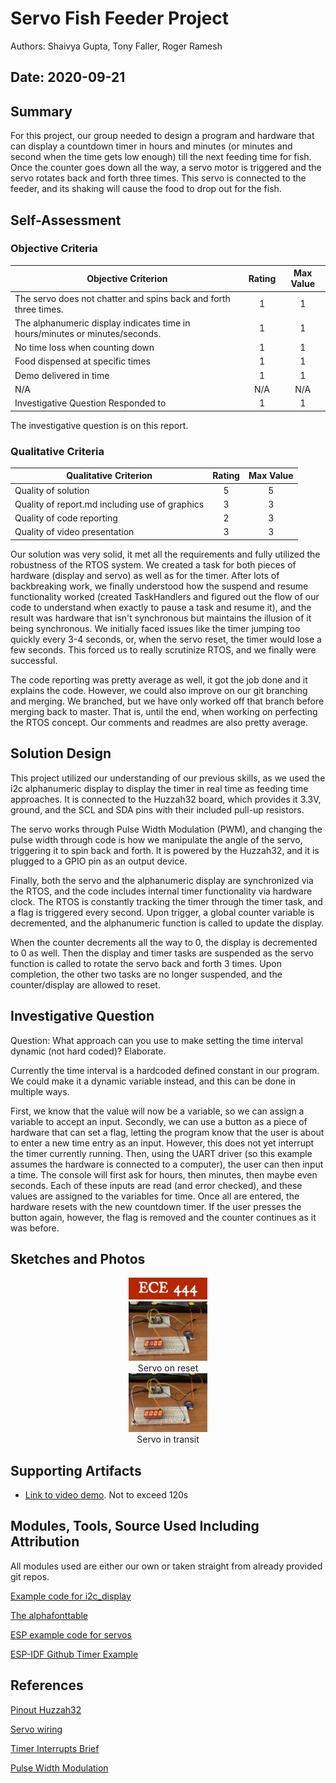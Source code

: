 # Servo Fish Feeder Project

Authors: Shaivya Gupta, Tony Faller, Roger Ramesh

Date: 2020-09-21
-----

## Summary

For this project, our group needed to design a program and hardware that can display a countdown timer in hours and minutes (or minutes and second when the time gets low enough) till the next feeding time for fish.  Once the counter goes down all the way, a servo motor is triggered and the servo rotates back and forth three times.  This servo is connected to the feeder, and its shaking will cause the food to drop out for the fish.

## Self-Assessment

### Objective Criteria
| Objective Criterion | Rating | Max Value  | 
|---------------------------------------------|:-----------:|:---------:|
| The servo does not chatter and spins back and forth three times.  | 1 |  1     | 
| The alphanumeric display indicates time in hours/minutes or minutes/seconds.  | 1 |  1     | 
| No time loss when counting down | 1 |  1     | 
| Food dispensed at specific times | 1 |  1     | 
| Demo delivered in time  | 1 |  1     | 
| N/A  | N/A |  N/A     | 
| Investigative Question Responded to | 1 |  1     | 

The investigative question is on this report.

### Qualitative Criteria

| Qualitative Criterion | Rating | Max Value  | 
|---------------------------------------------|:-----------:|:---------:|
| Quality of solution                            | 5 |  5     | 
| Quality of report.md including use of graphics | 3 |  3     | 
| Quality of code reporting                      | 2 |  3     | 
| Quality of video presentation                  | 3 |  3     | 


Our solution was very solid, it met all the requirements and fully utilized the robustness of the RTOS system. We created a task for both pieces of hardware (display and servo) as well as for the timer. After lots of backbreaking work, we finally understood how the suspend and resume functionality worked (created TaskHandlers and figured out the flow of our code to understand when exactly to pause a task and resume it), and the result was hardware that isn't synchronous but maintains the illusion of it being synchronous. We initially faced issues like the timer jumping too quickly every 3-4 seconds, or, when the servo reset, the timer would lose a few seconds. This forced us to really scrutinize RTOS, and we finally were successful.

The code reporting was pretty average as well, it got the job done and it explains the code.  However, we could also improve on our git branching and merging. We branched, but we have only worked off that branch before merging back to master.  That is, until the end, when working on perfecting the RTOS concept.  Our comments and readmes are also pretty average.

## Solution Design

This project utilized our understanding of our previous skills, as we used the i2c alphanumeric display to display the timer in real time as feeding time approaches.  It is connected to the Huzzah32 board, which provides it 3.3V, ground, and the SCL and SDA pins with their included pull-up resistors.

The servo works through Pulse Width Modulation (PWM), and changing the pulse width through code is how we manipulate the angle of the servo, triggering it to spin back and forth.  It is powered by the Huzzah32, and it is plugged to a GPIO pin as an output device.

Finally, both the servo and the alphanumeric display are synchronized via the RTOS, and the code includes internal timer functionality via hardware clock.  The RTOS is constantly tracking the timer through the timer task, and a flag is triggered every second.  Upon trigger, a global counter variable is decremented, and the alphanumeric function is called to update the display.

When the counter decrements all the way to 0, the display is decremented to 0 as well. Then the display and timer tasks are suspended as the servo function is called to rotate the servo back and forth 3 times.  Upon completion, the other two tasks are no longer suspended, and the counter/display are allowed to reset.

## Investigative Question

Question: What approach can you use to make setting the time interval dynamic (not hard coded)? Elaborate.

Currently the time interval is a hardcoded defined constant in our program. We could make it a dynamic variable instead, and this can be done in multiple ways.

First, we know that the value will now be a variable, so we can assign a variable to accept an input. Secondly, we can use a button as a piece of hardware that can set a flag, letting the program know that the user is about to enter a new time entry as an input.  However, this does not yet interrupt the timer currently running.  Then, using the UART driver (so this example assumes the hardware is connected to a computer), the user can then input a time. The console will first ask for hours, then minutes, then maybe even seconds. Each of these inputs are read (and error checked), and these values are assigned to the variables for time. Once all are entered, the hardware resets with the new countdown timer. If the user presses the button again, however, the flag is removed and the counter continues as it was before.

    
## Sketches and Photos
<center><img src="./images/ece444.png" width="25%" /></center>  
<center><img src="./images/Servo_On_Reset.jpg" width="25%" /></center>
<center>Servo on reset</center>


<center><img src="./images/Servo_In_Transit.jpg" width="25%" /></center>
<center>Servo in transit</center>


## Supporting Artifacts
- [Link to video demo](https://drive.google.com/file/d/1GsIkJbbE8_eYvR9bQFH1B3xoGGw2KLnc/view?usp=sharing). Not to exceed 120s


## Modules, Tools, Source Used Including Attribution

All modules used are either our own or taken straight from already provided git repos.

[Example code for i2c_display](https://github.com/BU-EC444/code-examples/tree/master/i2c-display/main)


[The alphafonttable](https://github.com/adafruit/Adafruit_LED_Backpack/blob/master/Adafruit_LEDBackpack.cpp)

[ESP example code for servos](https://github.com/espressif/esp-idf/tree/master/examples/peripherals/mcpwm/mcpwm_servo_control)

[ESP-IDF Github Timer Example](https://github.com/espressif/esp-idf/tree/17ac4ba/examples/peripherals/timer_group)


## References

[Pinout Huzzah32](https://learn.adafruit.com/adafruit-huzzah32-esp32-feather/pinouts)

[Servo wiring](https://www.instructables.com/id/Interfacing-Servo-Motor-With-ESP32/)

[Timer Interrupts Brief](http://whizzer.bu.edu/briefs/design-patterns/dp-timer)

[Pulse Width Modulation](http://whizzer.bu.edu/briefs/design-patterns/dp-pwm)


